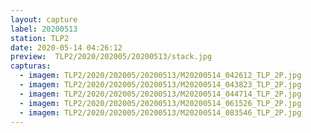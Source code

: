 ```yaml
---
layout: capture
label: 20200513
station: TLP2
date: 2020-05-14 04:26:12
preview:  TLP2/2020/202005/20200513/stack.jpg
capturas:
  - imagem: TLP2/2020/202005/20200513/M20200514_042612_TLP_2P.jpg
  - imagem: TLP2/2020/202005/20200513/M20200514_043823_TLP_2P.jpg
  - imagem: TLP2/2020/202005/20200513/M20200514_044714_TLP_2P.jpg
  - imagem: TLP2/2020/202005/20200513/M20200514_061526_TLP_2P.jpg
  - imagem: TLP2/2020/202005/20200513/M20200514_083546_TLP_2P.jpg
---
```

